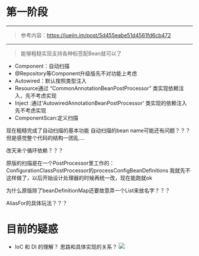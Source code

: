 # 第一阶段
-------------
> 参考内容：https://juejin.im/post/5d455eabe51d4561fd6cb472
------------------------
> 能够粗糙实现支持各种标签配Bean就可以了
- Component：自动扫描
- @Repository等Component升级版先不对功能上考虑
- Autowired：默认按照类型注入
- Resource通过 “CommonAnnotationBeanPostProcessor” 类实现依赖注入，先不考虑实现
- Inject :通过‘AutowiredAnnotationBeanPostProcessor’ 类实现的依赖注入 先不考虑实现
- ComponentScan:定义扫描    

现在粗糙完成了自动扫描的基本功能
自动扫描的bean name可能还有问题？？？
但是感觉整个代码的结构一团乱....

改天来个循环依赖？？？

原版的扫描是在一个PostProcessor里工作的：ConfigurationClassPostProcessor的processConfigBeanDefinitions
我就先不这样做了，以后开始设计处理器的时候再统一改，现在能跑就ok

为什么原版除了beanDefinitionMap还要故意弄一个List来放名字？？？

AliasFor的具体玩法？？？


# 目前的疑惑
- IoC 和 DI 的理解？ 思路和具体实现的关系？
![](https://pic1.zhimg.com/v2-d1894656e55d9db98345b7f75c1c4260_r.jpg)
 
 
 